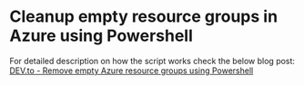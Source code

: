 # Cleanup empty resource groups in Azure using Powershell

For detailed description on how the script works check the below blog post: <br />
[DEV.to - Remove empty Azure resource groups using Powershell](https://dev.to/srs2210/remove-empty-azure-resource-groups-using-powershell-5189)
